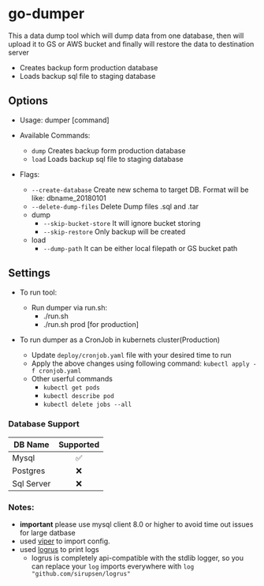 # go-dumper
This a data dump tool which will dump data from one database, then will upload it to GS or AWS bucket and finally will restore the data to destination server

- Creates backup form production database
- Loads backup sql file to staging database

## Options
- Usage:
  dumper [command]

- Available Commands:
  - `dump`      Creates backup form production database
  - `load`        Loads backup sql file to staging database

- Flags:
    - `--create-database`     Create new schema to target DB. Format will be like: dbname_20180101
    - `--delete-dump-files`   Delete Dump files .sql and .tar
    - dump 
        - `--skip-bucket-store`   It will ignore bucket storing
        - `--skip-restore`        Only backup will be created 
    - load 
        - `--dump-path`           It can be either local filepath or GS bucket path 
  
## Settings

- To run tool:

    - Run dumper via run.sh:
        - ./run.sh
        - ./run.sh prod [for production]
        
- To run dumper as a CronJob in kubernets cluster(Production)
    - Update `deploy/cronjob.yaml` file with your desired time to run 
    - Apply the above changes using following command: `kubectl apply -f cronjob.yaml`
    - Other userful commands 
        - `kubectl get pods`
        - `kubectl describe pod`
        - `kubectl delete jobs --all`


### Database Support

| DB Name       | Supported           | 
| ------------- |:-------------------:|
| Mysql         | :white_check_mark:  | 
| Postgres      | :x:            |
| Sql Server    | :x:            |




### Notes:
- **important** please use mysql client 8.0 or higher to avoid time out issues for large datbase
- used [viper](https://github.com/spf13/viper) to import config.
- used [logrus](github.com/sirupsen/logrus) to print logs
    - logrus is completely api-compatible with the stdlib logger, so you can replace your `log` imports everywhere with `log "github.com/sirupsen/logrus"`
